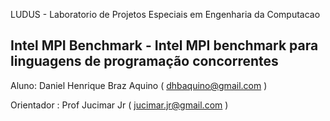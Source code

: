LUDUS - Laboratorio de Projetos Especiais em Engenharia da Computacao

Intel MPI Benchmark - Intel MPI benchmark para linguagens de programação concorrentes
---------------------------------------------------------------------

Aluno: Daniel Henrique Braz Aquino ( dhbaquino@gmail.com )

Orientador : Prof Jucimar Jr ( jucimar.jr@gmail.com )
